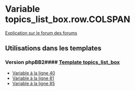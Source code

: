 # Variable topics_list_box.row.COLSPAN
[Explication sur le forum des forums](http://forum.forumactif.com/t294113-listing-des-variables#topics_list_box.row.COLSPAN)
## Utilisations dans les templates
### Version phpBB2#### [Template topics_list_box](subsilver/topics_list_box.md)
* [Variable à la ligne 40](../subsilver/topics_list_box.tpl#L40)
* [Variable à la ligne 81](../subsilver/topics_list_box.tpl#L81)
* [Variable à la ligne 85](../subsilver/topics_list_box.tpl#L85)